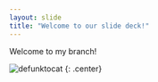 ```yaml
---
layout: slide
title: "Welcome to our slide deck!"
---
```


Welcome to my branch!

![defunktocat](https://octodex.github.com/images/defunktocat.png)
{: .center}

